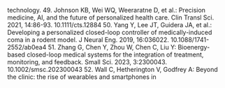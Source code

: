 technology.
49. Johnson KB, Wei WQ, Weeraratne D, et al.: Precision medicine, AI, and the future of personalized health
care. Clin Transl Sci. 2021, 14:86-93. 10.1111/cts.12884
50. Yang Y, Lee JT, Guidera JA, et al.: Developing a personalized closed-loop controller of medically-induced
coma in a rodent model. J Neural Eng. 2019, 16:036022. 10.1088/1741-2552/ab0ea4
51. Zhang G, Chen Y, Zhou W, Chen C, Liu Y: Bioenergy-based closed-loop medical systems for the integration
of treatment, monitoring, and feedback. Small Sci. 2023, 3:2300043. 10.1002/smsc.202300043
52. Wall C, Hetherington V, Godfrey A: Beyond the clinic: the rise of wearables and smartphones in
